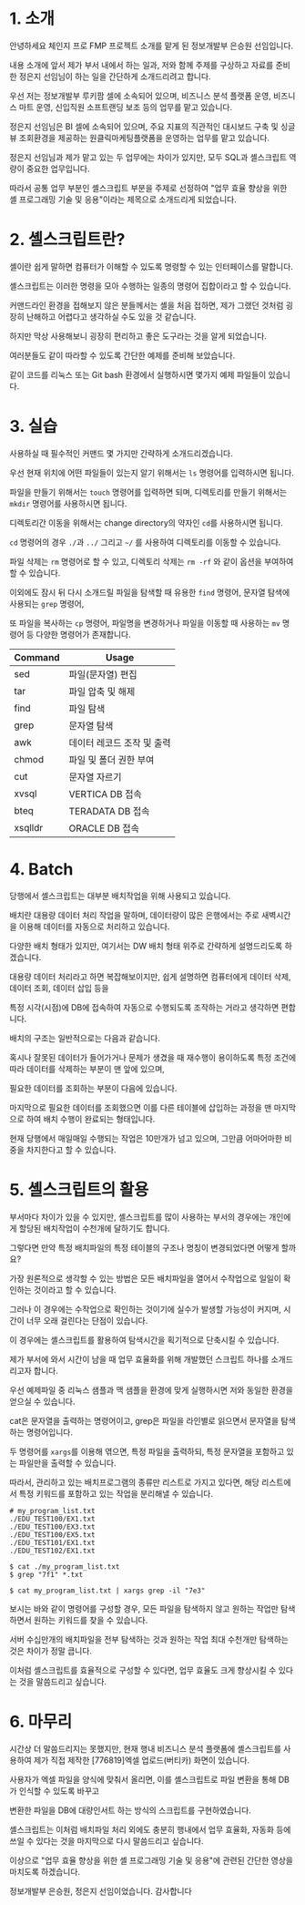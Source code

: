 # 1. 소개

안녕하세요 체인지 프로 FMP 프로젝트 소개를 맡게 된 정보개발부 은승원 선임입니다.

내용 소개에 앞서 제가 부서 내에서 하는 일과, 저와 함께 주제를 구상하고 자료를 준비한 정은지 선임님이 하는 일을 간단하게 소개드리려고 합니다.

우선 저는 정보개발부 루키팜 셀에  소속되어 있으며, 비즈니스 분석 플랫폼 운영, 비즈니스 마트 운영, 신입직원 소프트랜딩 보조 등의 업무를 맡고 있습니다.

정은지 선임님은 BI 셀에 소속되어 있으며, 주요 지표의 직관적인 대시보드 구축 및 싱글 뷰 조회환경을 제공하는 원클릭마케팅플랫폼을 운영하는 업무를 맡고 있습니다.

정은지 선임님과 제가 맡고 있는 두 업무에는 차이가 있지만, 모두 SQL과 셸스크립트 역량이 중요한 업무입니다.

따라서 공통 업무 부분인 셸스크립트 부분을 주제로 선정하여 "업무 효율 향상을 위한 셸 프로그래밍 기술 및 응용"이라는 제목으로 소개드리게 되었습니다.

# 2. 셸스크립트란?

셸이란 쉽게 말하면 컴퓨터가 이해할 수 있도록 명령할 수 있는 인터페이스를 말합니다.

셸스크립트는 이러한 명령을 모아 수행하는 일종의 명령어 집합이라고 할 수 있습니다.

커맨드라인 환경을 접해보지 않은 분들께서는 셸을 처음 접하면, 제가 그랬던 것처럼 굉장히 난해하고 어렵다고 생각하실 수도 있을 것 같습니다.

하지만 막상 사용해보니 굉장히 편리하고 좋은 도구라는 것을 알게 되었습니다.

여러분들도 같이 따라할 수 있도록 간단한 예제를 준비해 보았습니다.

같이 코드를 리눅스 또는 Git bash 환경에서 실행하시면 몇가지 예제 파일들이 있습니다.

# 3. 실습

사용하실 때 필수적인 커맨드 몇 가지만 간략하게 소개드리겠습니다.

우선 현재 위치에 어떤 파일들이 있는지 알기 위해서는 `ls` 명령어를 입력하시면 됩니다.

파일을 만들기 위해서는 `touch` 명령어를 입력하면 되며, 디렉토리를 만들기 위해서는 `mkdir` 명령어를 사용하시면 됩니다.

디렉토리간 이동을 위해서는 change directory의 약자인 `cd`를 사용하시면 됩니다.

`cd` 명령어의 경우 `./`과 `../` 그리고 `~/` 를 사용하여 디렉토리를 이동할 수 있습니다.

파일 삭제는 `rm` 명령어로 할 수 있고, 디렉토리 삭제는 `rm -rf` 와 같이 옵션을 부여하여 할 수 있습니다.

이외에도 잠시 뒤 다시 소개드릴 파일을 탐색할 때 유용한 `find` 명령어, 문자열 탐색에 사용되는 `grep` 명령어,

또 파일을 복사하는 `cp` 명령어, 파일명을 변경하거나 파일을 이동할 때 사용하는 `mv` 명령어 등 다양한 명령어가 존재합니다.

| Command | Usage                      |
| ------- | -------------------------- |
| sed     | 파일(문자열) 편집          |
| tar     | 파일 압축 및 해제          |
| find    | 파일 탐색                  |
| grep    | 문자열 탐색                |
| awk     | 데이터 레코드 조작 및 출력 |
| chmod   | 파일 및 폴더 권한 부여     |
| cut     | 문자열 자르기              |
| xvsql   | VERTICA DB 접속            |
| bteq    | TERADATA DB 접속           |
| xsqlldr | ORACLE DB 접속             |

# 4. Batch

당행에서 셸스크립트는 대부분 배치작업을 위해 사용되고 있습니다.

배치란 대용량 데이터 처리 작업을 말하며, 데이터량이 많은 은행에서는 주로 새벽시간을 이용해 데이터를 자동으로 처리하고 있습니다.

다양한 배치 형태가 있지만, 여기서는 DW 배치 형태 위주로 간략하게 설명드리도록 하겠습니다.

대용량 데이터 처리라고 하면 복잡해보이지만, 쉽게 설명하면 컴퓨터에게 데이터 삭제, 데이터 조회, 데이터 삽입 등을

특정 시각(시점)에 DB에 접속하여 자동으로 수행되도록 조작하는 거라고 생각하면 편합니다.

배치의 구조는 일반적으로는 다음과 같습니다.

혹시나 잘못된 데이터가 들어가거나 문제가 생겼을 때 재수행이 용이하도록 특정 조건에 따라 데이터를 삭제하는 부분이 맨 앞에 있으며,

필요한 데이터를 조회하는 부분이 다음에 있습니다.

마지막으로 필요한 데이터를 조회했으면 이를 다른 테이블에 삽입하는 과정을 맨 마지막으로 하여 배치 수행이 완료되는 형태입니다.

현재 당행에서 매일매일 수행되는 작업은 10만개가 넘고 있으며, 그만큼 어마어마한 비중을 차지한다고 할 수 있습니다.

# 5. 셸스크립트의 활용

부서마다 차이가 있을 수 있지만, 셸스크립트를 많이 사용하는 부서의 경우에는 개인에게 할당된 배치작업이 수천개에 달하기도 합니다.

그렇다면 만약 특정 배치파일의 특정 테이블의 구조나 명칭이 변경되었다면 어떻게 할까요?

가장 원론적으로 생각할 수 있는 방법은 모든 배치파일을 열어서 수작업으로 일일이 확인하는 것이라고 할 수 있습니다.

그러나 이 경우에는 수작업으로 확인하는 것이기에 실수가 발생할 가능성이 커지며, 시간이 너무 오래 걸린다는 단점이 있습니다.

이 경우에는 셸스크립트를 활용하여 탐색시간을 획기적으로 단축시킬 수 있습니다.

제가 부서에 와서 시간이 남을 때 업무 효율화를 위해 개발했던 스크립트 하나를 소개드리고자 합니다.

우선 예제파일 중 리눅스 샘플과 맥 샘플을 환경에 맞게 실행하시면 저와 동일한 환경을 얻으실 수 있습니다.

cat은 문자열을 출력하는 명령어이고, grep은 파일을 라인별로 읽으면서 문자열을 탐색하는 명령어입니다.

두 명령어를 `xargs`를 이용해 엮으면, 특정 파일을 출력하되, 특정 문자열을 포함하고 있는 파일만을 출력할 수 있습니다.

따라서, 관리하고 있는 배치프로그램의 종류만 리스트로 가지고 있다면, 해당 리스트에서 특정 키워드를 포함하고 있는 작업을 분리해낼 수 있습니다.

```shell
# my_program_list.txt
./EDU_TEST100/EX1.txt
./EDU_TEST100/EX3.txt
./EDU_TEST100/EX5.txt
./EDU_TEST101/EX1.txt
./EDU_TEST102/EX1.txt
```

```shell
$ cat ./my_program_list.txt
$ grep "7f1" *.txt

$ cat my_program_list.txt | xargs grep -il "7e3"
```

보시는 바와 같이 명령어를 구성할 경우, 모든 파일을 탐색하지 않고 원하는 작업만 탐색하면서 원하는 키워드를 찾을 수 있습니다.

서버 수십만개의 배치파일을 전부 탐색하는 것과 원하는 작업 최대 수천개만 탐색하는 것은 차이가 정말 큽니다.

이처럼 셸스크립트를 효율적으로 구성할 수 있다면, 업무 효율도 크게 향상시킬 수 있다는 것을 말씀드리고 싶습니다.

# 6. 마무리

시간상 더 말씀드리지는 못했지만, 현재 행내 비즈니스 분석 플랫폼에 셸스크립트를 사용하여 제가 직접 제작한 [776819]엑셀 업로드(버티카) 화면이 있습니다.

사용자가 엑셀 파일을 양식에 맞춰서 올리면, 이를 셸스크립트로 파일 변환을 통해 DB가 인식할 수 있도록 바꾸고

변환한 파일을 DB에 대량인서트 하는 방식의 스크립트를 구현하였습니다.

셸스크립트는 이처럼 배치파일 처리 외에도 충분히 행내에서 업무 효율화, 자동화 등에 쓰일 수 있다는 것을 마지막으로 다시 말씀드리고 싶습니다.

이상으로 "업무 효율 향상을 위한 셸 프로그래밍 기술 및 응용"에 관련된 간단한 영상을 마치도록 하겠습니다.

정보개발부 은승원, 정은지 선임이었습니다. 감사합니다
